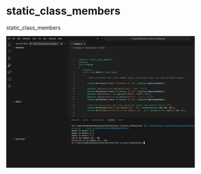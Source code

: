 # static_class_members
static_class_members

![alt text](https://raw.githubusercontent.com/uhuddurmus/static_class_members/main/Ads%C4%B1z.png
)
